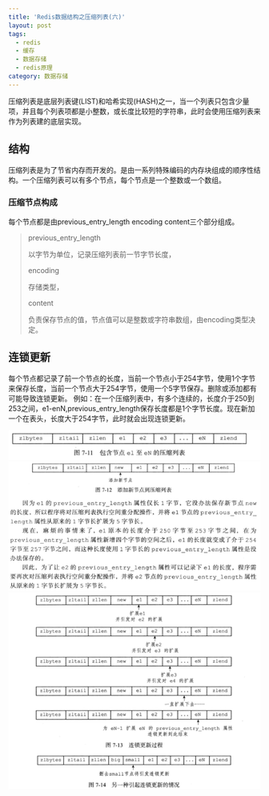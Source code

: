 ```yaml
---
title: 'Redis数据结构之压缩列表(六)'
layout: post
tags:
  - redis
  - 缓存
  - 数据存储
  - redis原理
category: 数据存储
---
```


压缩列表是底层列表键\(LIST\)和哈希实现\(HASH\)之一，当一个列表只包含少量项，并且每个列表项都是小整数，或长度比较短的字符串，此时会使用压缩列表来作为列表建的底层实现。

<!--more-->

## 结构

压缩列表是为了节省内存而开发的。是由一系列特殊编码的内存块组成的顺序性结构。一个压缩列表可以有多个节点，每个节点是一个整数或一个数组。

### 压缩节点构成

每个节点都是由previous\_entry\_length encoding content三个部分组成。

> previous\_entry\_length
>
> 以字节为单位，记录压缩列表前一节字节长度，
>
> encoding
>
> 存储类型，
>
> content
>
> 负责保存节点的值，节点值可以是整数或字符串数组，由encoding类型决定。

## 连锁更新

每个节点都记录了前一个节点的长度，当前一个节点小于254字节，使用1个字节来保存长度，当前一个节点大于254字节，使用一个5字节保存。删除或添加都有可能导致连锁更新。
例如：在一个压缩列表中，有多个连续的，长度介于250到253之间，e1-enN,previous\_entry\_length保存长度都是1个字节长度。现在新加一个在表头，长度大于254字节，此时就会出现连锁更新。

![](/assets/img/redis/2017-01-18-7-11.png)
![](/assets/img/redis/2017-01-18-7-12.png)
![](/assets/img/redis/2017-01-18-7-13.png)

